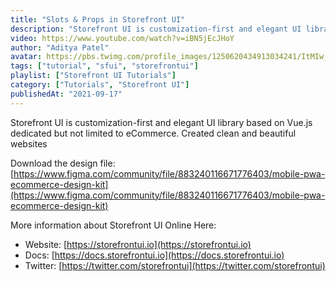 ```yaml
---
title: "Slots & Props in Storefront UI"
description: "Storefront UI is customization-first and elegant UI library based on Vue.js dedicated but not limited to eCommerce. Created clean and beautiful websites."
video: https://www.youtube.com/watch?v=iBN5jEcJHoY
author: "Aditya Patel"
avatar: https://pbs.twimg.com/profile_images/1250620434913034241/ItMIw_s5_400x400.jpg
tags: ["tutorial", "sfui", "storefrontui"]
playlist: ["Storefront UI Tutorials"]
category: ["Tutorials", "Storefront UI"]
publishedAt: "2021-09-17"
---
```

Storefront UI is customization-first and elegant UI library based on Vue.js dedicated but not limited to eCommerce. Created clean and beautiful websites

Download the design file: [https://www.figma.com/community/file/883240116671776403/mobile-pwa-ecommerce-design-kit](https://www.figma.com/community/file/883240116671776403/mobile-pwa-ecommerce-design-kit)

More information about Storefront UI Online Here:

- Website: [https://storefrontui.io](https://storefrontui.io)
- Docs: [https://docs.storefrontui.io](https://docs.storefrontui.io)
- Twitter: [https://twitter.com/storefrontui](https://twitter.com/storefrontui)